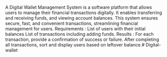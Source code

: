 A Digital Wallet Management System is a software platform that allows users to manage their financial transactions digitally. It enables transferring and receiving funds, and viewing account balances. This system ensures secure, fast, and convenient transactions, streamlining financial management for users.
Requirements :
List of users with their initial balances
List of transactions including adding funds.
Results :
For each transaction, provide a confirmation of success or failure.
After completing all transactions, sort and display users based on leftover balance.# Digital-wallet
